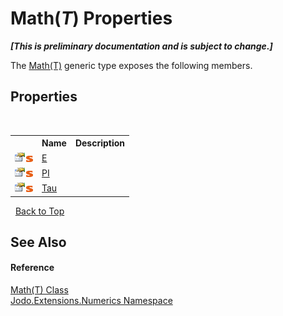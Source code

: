 # Math(*T*) Properties
 _**\[This is preliminary documentation and is subject to change.\]**_

The <a href="T_Jodo_Extensions_Numerics_Math_1">Math(T)</a> generic type exposes the following members.


## Properties
&nbsp;<table><tr><th></th><th>Name</th><th>Description</th></tr><tr><td>![Public property](media/pubproperty.gif "Public property")![Static member](media/static.gif "Static member")</td><td><a href="P_Jodo_Extensions_Numerics_Math_1_E">E</a></td><td /></tr><tr><td>![Public property](media/pubproperty.gif "Public property")![Static member](media/static.gif "Static member")</td><td><a href="P_Jodo_Extensions_Numerics_Math_1_PI">PI</a></td><td /></tr><tr><td>![Public property](media/pubproperty.gif "Public property")![Static member](media/static.gif "Static member")</td><td><a href="P_Jodo_Extensions_Numerics_Math_1_Tau">Tau</a></td><td /></tr></table>&nbsp;
<a href="#math(*t*)-properties">Back to Top</a>

## See Also


#### Reference
<a href="T_Jodo_Extensions_Numerics_Math_1">Math(T) Class</a><br /><a href="N_Jodo_Extensions_Numerics">Jodo.Extensions.Numerics Namespace</a><br />